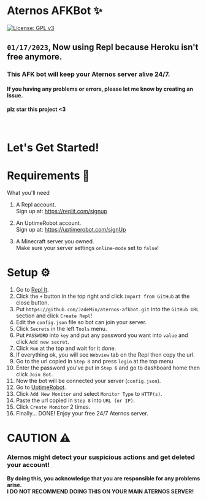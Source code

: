 # Aternos AFKBot ✨  
[![License: GPL v3](https://img.shields.io/badge/License-GPLv3-blue.svg)](/LICENSE)  
## `01/17/2023`, Now using Repl because Heroku isn't free anymore.
### This AFK bot will keep your Aternos server alive 24/7.
#### If you having any problems or errors, please let me know by creating an Issue.
#### plz star this project <3
<br/>

# Let's Get Started!
# Requirements 🎒
What you'll need

1. A Repl account.  
	Sign up at: https://replit.com/signup

2. An UptimeRobot account.  
	Sign up at: https://uptimerobot.com/signUp

2. A Minecraft server you owned.  
	Make sure your server settings ``online-mode`` set to ``false``!


# Setup ⚙
1. Go to [Repl It](https://replit.com/).
2. Click the `+` button in the top right and click `Import from GitHub` at the close button.
3. Put `https://github.com/JadeMin/aternos-afkbot.git` into the `GitHub URL` section and click `Create Repl`!
4. Edit the `config.json` file so bot can join your server.
5. Click `Secrets` in the left `Tools` menu.
6. Put `PASSWORD` into `key` and put any password you want into `value` and click `Add new secret`.
7. Click `Run` at the top and wait for it done.
8. If everything ok, you will see `Webview` tab on the Repl then copy the url.
9. Go to the url copied in `Step 8` and press `login` at the top menu
10. Enter the password you've put in `Step 6` and go to dashboard home then click `Join Bot`.
11. Now the bot will be connected your server (`config.json`).
12. Go to [UptimeRobot](https://uptimerobot.com/dashboard).
13. Click `Add New Monitor` and select `Monitor Type` to `HTTP(s)`.
14. Paste the url copied in `Step 8` into `URL (or IP)`.
15. Click `Create Monitor` 2 times.
16. Finally... DONE! Enjoy your free 24/7 Aternos server.


# CAUTION ⚠
### Aternos might detect your suspicious actions and get deleted your account!  
**By doing this, you acknowledge that you are responsible for any problems arise.**  
**I DO NOT RECOMMEND DOING THIS ON YOUR MAIN ATERNOS SERVER!**